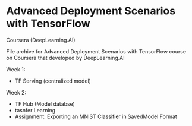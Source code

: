 # Advanced Deployment Scenarios with TensorFlow

Coursera (DeepLearning.AI)

File archive for Advanced Deployment Scenarios with TensorFlow course on Coursera that developed by DeepLearning.AI

Week 1:
- TF Serving (centralized model)

Week 2:
- TF Hub (Model databse)
- tasnfer Learning
- Assignment: Exporting an MNIST Classifier in SavedModel Format

